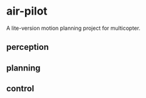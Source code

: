 # air-pilot
A lite-version motion planning project for multicopter.
## perception

## planning

## control 